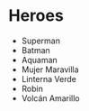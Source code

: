 # Heroes

* Superman
* Batman
* Aquaman
* Mujer Maravilla
* Linterna Verde
* Robin
* Volcán Amarillo